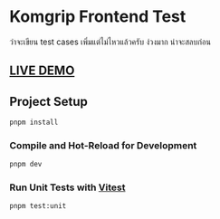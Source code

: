 # Komgrip Frontend Test

ว่าจะเขียน test cases เพิ่มแต่ไม่ไหวแล้วครับ ง่วงมาก น่าจะสลบก่อน

## [LIVE DEMO](https://komgrip-frontend-test.pages.dev/)

## Project Setup

```sh
pnpm install
```

### Compile and Hot-Reload for Development

```sh
pnpm dev
```

### Run Unit Tests with [Vitest](https://vitest.dev/)

```sh
pnpm test:unit
```
